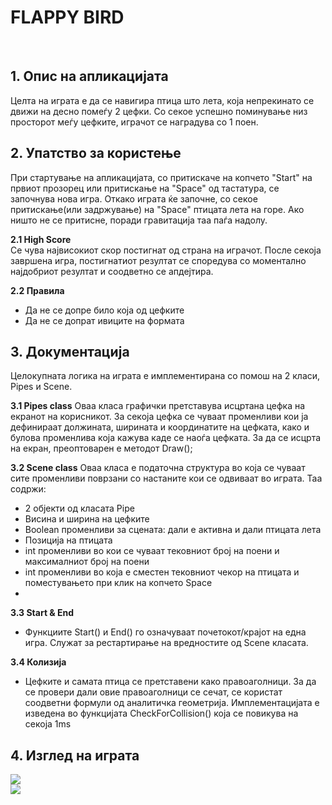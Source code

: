 <h1><b>FLAPPY BIRD</b></h1><br>

<h2><b>1. Опис на апликацијата<br> </b></h2>
Целта на играта е да се навигира птица што лета, која непрекинато се движи на десно помеѓу 2 цефки.
Со секое успешно поминување низ просторот меѓу цефките, играчот се наградува со 1 поен. 

<h2><b>2. Упатство за користење</b></h2> 
При стартување на апликацијата, со притискаче на копчето "Start" на првиот прозорец или притискање на "Space" од тастатура, се започнува нова игра.
Откако играта ќе започне, со секое притискање(или задржување) на "Space" птицата лета на горе. Ако ништо не се притисне, поради гравитација таа паѓа надолу.

<b>2.1 High Score <br></b>
Се чува највисокиот скор постигнат од страна на играчот.
После секоја завршена игра, постигнатиот резултат се споредува со моментално најдобриот резултат и соодветно се апдејтира.

<b>2.2 Правила</b>
- Да не се допре било која од цефките
- Да не се допрат ивиците на формата

<h2><b>3. Документација<br> </b></h2>
Целокупната логика на играта е имплементирана со помош на 2 класи, Pipes и Scene.

<b>3.1 Pipes class</b>
Оваа класа графички претставува исцртана цефка на екранот на корисникот.
За секоја цефка се чуваат променливи кои ја дефинираат должината, ширината и координатите на цефката, како и булова променлива која кажува каде се наоѓа цефката.
За да се исцрта на екран, преоптоварен е методот Draw();

<b>3.2 Scene class</b>
Оваа класа е податочна структура во која се чуваат сите променливи поврзани со настаните кои се одвиваат во играта. Таа содржи:
- 2 објекти од класата Pipe
- Висина и ширина на цефките
- Boolean променливи за сцената: дали е активна и дали птицата лета
- Позиција на птицата
- int променливи во кои се чуваат тековниот број на поени и максималниот број на поени
- int променливи во која е сместен тековниот чекор на птицата и поместувањето при клик на копчето Space
- 
<b>3.3 Start & End</b>
- Функциите Start() и End() го означуваат почетокот/крајот на една игра. Служат за рестартирање на вредностите од Scene класата.

<b>3.4 Колизија</b>
- Цефките и самата птица се претставени како правоаголници. За да се провери дали овие правоаголници се сечат,
се користат соодветни формули од аналитичка геометрија. Имплементацијата е изведена во функцијата CheckForCollision() која се повикува на секоја 1ms

<h2><b>4. Изглед на играта<br> </b></h2>
<img src="http://i.imgur.com/vBkNd84.png"><br>
<img src="http://i.imgur.com/slIn7eq.png">
